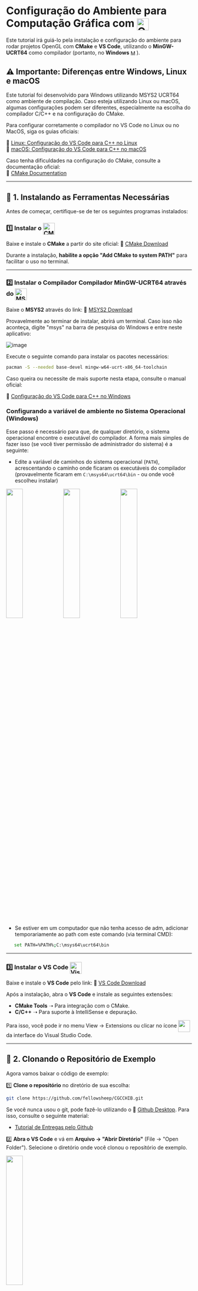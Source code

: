 # Configuração do Ambiente para Computação Gráfica com <img src="https://github.com/user-attachments/assets/db96047c-5e1a-4656-a3af-ee3432f9f35a" alt="OpenGL Logo" height="32" style="vertical-align: middle;" />

Este tutorial irá guiá-lo pela instalação e configuração do ambiente para rodar projetos OpenGL com **CMake** e **VS Code**, utilizando o **MinGW-UCRT64** como compilador (portanto, no **Windows** <img src="https://github.com/user-attachments/assets/ad835449-5f61-4907-a116-b9ced2c8e30d" alt="MS Windows Logo" height="16" style="vertical-align: middle;" />).

## ⚠️ Importante: Diferenças entre Windows, Linux e macOS

Este tutorial foi desenvolvido para Windows utilizando MSYS2 UCRT64 como ambiente de compilação. Caso esteja utilizando Linux ou macOS, algumas configurações podem ser diferentes, especialmente na escolha do compilador C/C++ e na configuração do CMake.

Para configurar corretamente o compilador no VS Code no Linux ou no MacOS, siga os guias oficiais:

🔗 [Linux: Configuração do VS Code para C++ no Linux](https://code.visualstudio.com/docs/cpp/config-linux)  
🔗 [macOS: Configuração do VS Code para C++ no macOS](https://code.visualstudio.com/docs/cpp/config-clang-mac)  

Caso tenha dificuldades na configuração do CMake, consulte a documentação oficial:  
🔗 [CMake Documentation](https://cmake.org/documentation/)

---

## 📌 1. Instalando as Ferramentas Necessárias

Antes de começar, certifique-se de ter os seguintes programas instalados:

### 1️⃣ Instalar o <img src="https://github.com/user-attachments/assets/5e9c8078-53b0-4497-bbf2-1f379293aa60" alt="CMake Logo" height="32" style="vertical-align: middle;" />

Baixe e instale o **CMake** a partir do site oficial:
🔗 [CMake Download](https://cmake.org/download/)

Durante a instalação, **habilite a opção "Add CMake to system PATH"** para facilitar o uso no terminal.

---

### 2️⃣ Instalar o Compilador Compilador MinGW-UCRT64 através do <img src="https://github.com/user-attachments/assets/a473c44b-1fe1-4399-911a-d921225f53a6" alt="MSYS2 Logo" width="32" style="vertical-align: middle;" />


Baixe o **MSYS2** através do link:
🔗 [MSYS2 Download](https://www.msys2.org/)

Provavelmente ao terminar de instalar, abrirá um terminal. Caso isso não aconteça, digite "msys" na barra de pesquisa do Windows e entre neste aplicativo:

![image](https://github.com/user-attachments/assets/8d5603b3-6338-4235-9775-6aeaa900da7d)


Execute o seguinte comando para instalar os pacotes necessários:

```sh
pacman -S --needed base-devel mingw-w64-ucrt-x86_64-toolchain
```

Caso queira ou necessite de mais suporte nesta etapa, consulte o manual oficial:

🔗 [Configuração do VS Code para C++ no Windows](https://code.visualstudio.com/docs/cpp/config-mingw)

### Configurando a variável de ambiente no Sistema Operacional (Windows)

Esse passo é necessário para que, de qualquer diretório, o sistema operacional encontre o executável do compilador. A forma mais simples de fazer isso (se você tiver permissão de administrador do sistema) é a seguinte:
 - Edite a variável de caminhos do sistema operacional (`PATH`), acrescentando o caminho onde ficaram os executáveis do compilador (provavelmente ficaram em `C:\msys64\ucrt64\bin` - ou onde você escolheu instalar)

<img src="https://github.com/user-attachments/assets/645846a5-38e2-4a26-a307-a961afb80116" alt="" style="width:30%; height:auto;" align="middle"/>
<img src="https://github.com/user-attachments/assets/89bc66d1-c269-45ac-9f5f-e528325a9e95" alt="" style="width:30%; height:auto;" align="middle"/>
<img src="https://github.com/user-attachments/assets/25c305fa-239c-4119-afd3-20d8dbf318e6" alt="" style="width:30%; height:auto;" align="middle"/>

 - Se estiver em um computador que não tenha acesso de adm, adicionar temporariamente ao path com este comando (via terminal CMD): 
```sh
   set PATH=%PATH%;C:\msys64\ucrt64\bin
```
---

### 3️⃣ Instalar o VS Code <img src="https://github.com/user-attachments/assets/0b0e314b-8910-4311-b862-8f4c2e012d33" alt="Visual Studio Code Logo" width="32" style="vertical-align: middle;" />

Baixe e instale o **VS Code** pelo link:
🔗 [VS Code Download](https://code.visualstudio.com/)

Após a instalação, abra o **VS Code** e instale as seguintes extensões:

- **CMake Tools** ➝ Para integração com o CMake.
- **C/C++** ➝ Para suporte à IntelliSense e depuração.
  
Para isso, você pode ir no menu View -> Extensions ou clicar no ícone <img src="https://github.com/user-attachments/assets/ce6873db-1dbb-4a74-887f-4ea90f90dfc4" alt="" width="32" style="vertical-align: middle;" /> da interface do Visual Studio Code.

---

## 📌 2. Clonando o Repositório de Exemplo

Agora vamos baixar o código de exemplo:

1️⃣ **Clone o repositório** no diretório de sua escolha:

```sh
git clone https://github.com/fellowsheep/CGCCHIB.git
```
Se você nunca usou o git, pode fazê-lo utilizando o 🔗 [Github Desktop](https://desktop.github.com/download/). Para isso, consulte o seguinte material:
- [Tutorial de Entregas pelo Github](TutorialEntregasGithub.pdf)

2️⃣ **Abra o VS Code** e vá em **Arquivo -> "Abrir Diretório"** (File -> "Open Folder"). Selecione o diretório onde você clonou o repositório de exemplo.

<img src="https://github.com/user-attachments/assets/501ad8f1-30cc-44b0-bec0-8ef650a79998" alt="" style="width:30%; height:auto;" align="middle"/>

**OBS.**: É muito importante entrar no diretório do projeto pelo comando Open Folder. Caso contrário, o VS Code não reconhece o diretório `${workspaceFolder}`, o que poderá causar problemas no passo de compilação.

---

## 📌 3. Configurando o CMake no VS Code

1️⃣ **No VS Code, pressione** `Ctrl + Shift + P` e procure por **"CMake: Scan for kits"**

<img src="https://github.com/user-attachments/assets/93417f3a-6fc3-448c-bb73-1cc3a33ab199" alt="" style="width:40%; height:auto;" align="middle"/>

2️⃣ Logo após, pressione novamente `Ctrl + Shift + P` e procure por **"CMake: Select a Kit"**.  

3️⃣ **Selecione o compilador correto**:
   - Escolha **"GCC for MSYS2 UCRT64"** (ou similar, conforme sua instalação)
     
     <img src="https://github.com/user-attachments/assets/618655d3-253a-4d99-a6c0-e241c45a5c0c" alt="" style="width:40%; height:auto;" align="middle"/>

4️⃣ Este passo costuma acontecer automaticamente. Mas caso não ocorra nada após selecionar o kit, **Pressione `Ctrl + Shift + P` e execute "CMake: Configure"**
   - Isso fará o **CMake detectar o compilador correto e preparar o projeto**. Espera-se que, após esta etapa, tenha-se uma saída similar a esta no terminal do VS Studio Code:
  
   <img src="https://github.com/user-attachments/assets/ca3bc7f1-5115-48d2-9f39-6a236e18f9b3" alt="" style="width:50%; height:auto;" align="middle"/>

## 📌 4. Compilando e Executando o Projeto

Da mesma forma que o CMake: Congigure pode executar automaticamente, a compilação pode ocorrer em sequência também de forma automática.
Caso não ocorra ou você pretenda compilar novamente:

1️⃣ **Pressione `Ctrl + Shift + P` e execute "CMake: Build"**
   - Ou rode manualmente no terminal:

   ```sh
   cd build
   cmake --build .
   ```

2️⃣ **Execute o programa**:
   ```sh
   ./Hello3D.exe
   ```

Se tudo estiver correto, o projeto será compilado e executado com sucesso! 🚀

---

## 📌 5. Próximos Passos

Agora que seu ambiente está configurado, você pode:

✅ Copiar o conteúdo do repositório clonado para o **seu repositório**. Caso precise de ajuda para criar e organizar seu próprio repositório de exercícios, consulte os seguintes materiais:
- [Tutorial de Entregas pelo Github](TutorialEntregasGithub.pdf)
- [Organizando seu repositório no Github](OrganizandoRepositorioGithub.pdf)

✅ Adicionar os exercícios dentro da pasta `src/`
```
📁 src/
│── Hello3D.cpp
│── Transformacoes.cpp
│── Iluminacao.cpp
```

✅ Para cada exercício novo, atualizar o arquivo `CMakelists.txt`
```cmake
set(EXERCISES 
    Hello3D
    Transformacoes
    Iluminacao
)
```
✅ Atualmente, o `CMakelists.txt` já está configurado para compilar e gerar o excutável de cada código acrescentado no set EXERCISES. Se necessário, adicionar novas dependências
```cmake
foreach(EXERCISE ${EXERCISES})
    add_executable(${EXERCISE} src/${EXERCISE}.cpp Common/glad.c)
    target_link_libraries(${EXERCISE} glfw opengl32)
endforeach()
```
✅ Isso faz com que cada exercício gere seu próprio executável dentro da pasta build/.

✅ Portanto, se adicionar mais arquivos .cpp, basta incluir o nome na lista EXERCISES e rodar o CMake novamente.
